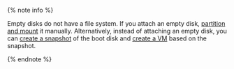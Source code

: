 {% note info %}

Empty disks do not have a file system. If you attach an empty disk, [partition and mount](../operations/vm-control/vm-attach-disk.md#mount) it manually. Alternatively, instead of attaching an empty disk, you can [create a snapshot](../operations/disk-control/create-snapshot.md) of the boot disk and [create a VM](../operations/vm-create/create-from-snapshots.md) based on the snapshot.

{% endnote %}
